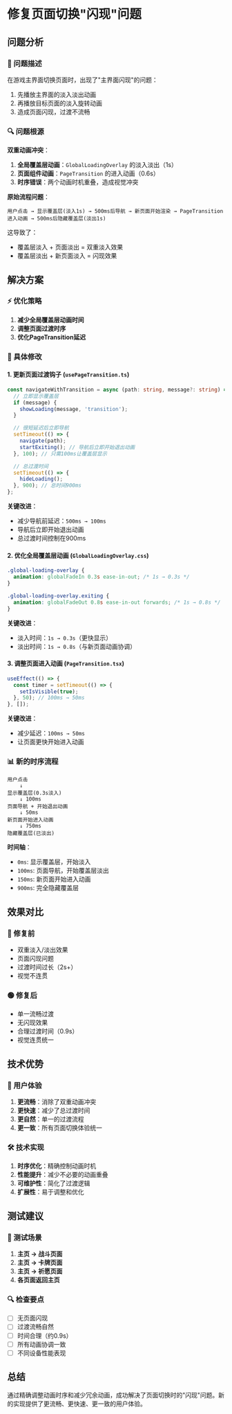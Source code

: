 # 修复页面切换"闪现"问题

## 问题分析

### 🐛 问题描述
在游戏主界面切换页面时，出现了"主界面闪现"的问题：
1. 先播放主界面的淡入淡出动画
2. 再播放目标页面的淡入旋转动画
3. 造成页面闪现，过渡不流畅

### 🔍 问题根源
**双重动画冲突**：
1. **全局覆盖层动画**：`GlobalLoadingOverlay` 的淡入淡出（1s）
2. **页面组件动画**：`PageTransition` 的进入动画（0.6s）
3. **时序错误**：两个动画时机重叠，造成视觉冲突

**原始流程问题**：
```
用户点击 → 显示覆盖层(淡入1s) → 500ms后导航 → 新页面开始渲染 → PageTransition进入动画 → 500ms后隐藏覆盖层(淡出1s)
```

这导致了：
- 覆盖层淡入 + 页面淡出 = 双重淡入效果
- 覆盖层淡出 + 新页面淡入 = 闪现效果

## 解决方案

### ⚡ 优化策略
1. **减少全局覆盖层动画时间**
2. **调整页面过渡时序**
3. **优化PageTransition延迟**

### 🔧 具体修改

#### 1. 更新页面过渡钩子 (`usePageTransition.ts`)
```typescript
const navigateWithTransition = async (path: string, message?: string) => {
  // 立即显示覆盖层
  if (message) {
    showLoading(message, 'transition');
  }

  // 很短延迟后立即导航
  setTimeout(() => {
    navigate(path);
    startExiting(); // 导航后立即开始退出动画
  }, 100); // 只需100ms让覆盖层显示

  // 总过渡时间
  setTimeout(() => {
    hideLoading();
  }, 900); // 总时间900ms
};
```

**关键改进**：
- 减少导航前延迟：`500ms → 100ms`
- 导航后立即开始退出动画
- 总过渡时间控制在900ms

#### 2. 优化全局覆盖层动画 (`GlobalLoadingOverlay.css`)
```css
.global-loading-overlay {
  animation: globalFadeIn 0.3s ease-in-out; /* 1s → 0.3s */
}

.global-loading-overlay.exiting {
  animation: globalFadeOut 0.8s ease-in-out forwards; /* 1s → 0.8s */
}
```

**关键改进**：
- 淡入时间：`1s → 0.3s`（更快显示）
- 淡出时间：`1s → 0.8s`（与新页面动画协调）

#### 3. 调整页面进入动画 (`PageTransition.tsx`)
```typescript
useEffect(() => {
  const timer = setTimeout(() => {
    setIsVisible(true);
  }, 50); // 100ms → 50ms
}, []);
```

**关键改进**：
- 减少延迟：`100ms → 50ms`
- 让页面更快开始进入动画

### 📊 新的时序流程

```
用户点击
    ↓
显示覆盖层(0.3s淡入)
    ↓ 100ms
页面导航 + 开始退出动画
    ↓ 50ms  
新页面开始进入动画
    ↓ 750ms
隐藏覆盖层(已淡出)
```

**时间轴**：
- `0ms`: 显示覆盖层，开始淡入
- `100ms`: 页面导航，开始覆盖层淡出
- `150ms`: 新页面开始进入动画
- `900ms`: 完全隐藏覆盖层

## 效果对比

### 🔴 修复前
- 双重淡入/淡出效果
- 页面闪现问题
- 过渡时间过长（2s+）
- 视觉不连贯

### 🟢 修复后  
- 单一流畅过渡
- 无闪现效果
- 合理过渡时间（0.9s）
- 视觉连贯统一

## 技术优势

### 🎯 用户体验
1. **更流畅**：消除了双重动画冲突
2. **更快速**：减少了总过渡时间
3. **更自然**：单一的过渡流程
4. **更一致**：所有页面切换体验统一

### 🛠️ 技术实现
1. **时序优化**：精确控制动画时机
2. **性能提升**：减少不必要的动画重叠
3. **可维护性**：简化了过渡逻辑
4. **扩展性**：易于调整和优化

## 测试建议

### 📱 测试场景
1. **主页 → 战斗页面**
2. **主页 → 卡牌页面**  
3. **主页 → 祈愿页面**
4. **各页面返回主页**

### 🔍 检查要点
- [ ] 无页面闪现
- [ ] 过渡流畅自然
- [ ] 时间合理（约0.9s）
- [ ] 所有动画协调一致
- [ ] 不同设备性能表现

## 总结

通过精确调整动画时序和减少冗余动画，成功解决了页面切换时的"闪现"问题。新的实现提供了更流畅、更快速、更一致的用户体验。

